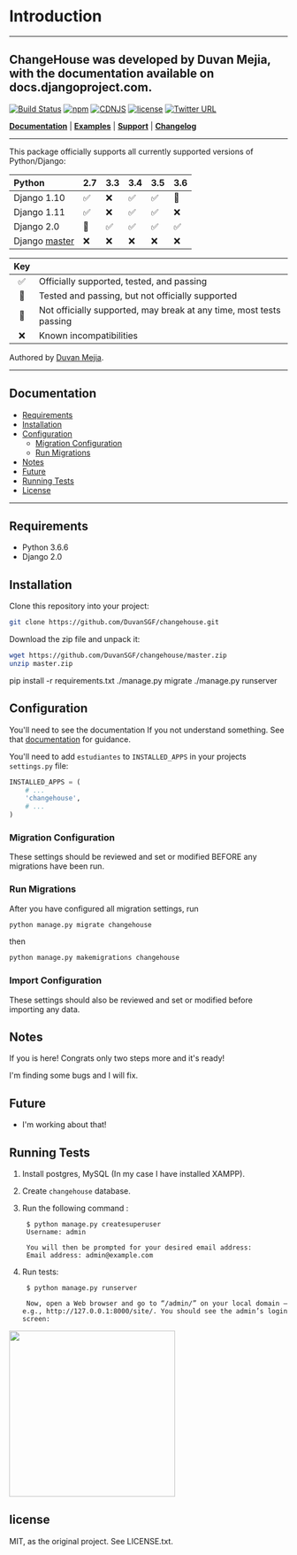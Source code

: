 # Introduction
----
ChangeHouse was developed by Duvan Mejia, with the documentation available on docs.djangoproject.com.
---

[![Build Status](https://travis-ci.org/FineUploader/fine-uploader.svg?branch=master)](https://github.com/DuvanSGF/changehouse)
[![npm](https://img.shields.io/npm/v/fine-uploader.svg)](https://docs.npmjs.com/getting-started/what-is-npm)
[![CDNJS](https://img.shields.io/cdnjs/v/file-uploader.svg)](https://cdnjs.com/libraries/file-uploader)
[![license](https://img.shields.io/badge/license-MIT-brightgreen.svg)](https://github.com/DuvanSGF/changehouse/blob/master/LICENSE.TXT)
[![Twitter URL](https://img.shields.io/twitter/url/https/twitter.com/Duvancortes_mc.svg?style=social&label=Follow%20%40Duvancortes_mc)](https://twitter.com/Duvancortes_mc)

[**Documentation**](#documentation) |
[**Examples**](#running-tests) |
[**Support**](../../issues) |
[**Changelog**](../../releases)

---

This package officially supports all currently supported versions of Python/Django:

|      Python   | 2.7 | 3.3 | 3.4 | 3.5 | 3.6 |
| :------------ | --- | --- | --- | --- | --- |
| Django 1.10   |  :white_check_mark:  | :x: |  :white_check_mark:  |  :white_check_mark:  | :large_blue_circle: |
| Django 1.11   |  :white_check_mark:  | :x: | :white_check_mark:   | :white_check_mark:   | :x:                 |
| Django 2.0    |  :large_blue_circle:                 | :white_check_mark: | :white_check_mark:   | :white_check_mark:   | :white_check_mark:                 |
| Django [master](https://github.com/django/django/archive/master.tar.gz) | :x: | :x: | :x: | :x: | :x: |

| Key |                                                                     |
| :-: | :------------------------------------------------------------------ |
| :white_check_mark: | Officially supported, tested, and passing                           |
| :large_blue_circle: | Tested and passing, but not officially supported                    |
| :white_square_button: | Not officially supported, may break at any time, most tests passing |
| :x: | Known incompatibilities                                             |

Authored by [Duvan Mejia](https://stackoverflow.com/users/9872532/duvan-sgf?tab=profile).

----
## Documentation

* [Requirements](#requirements)
* [Installation](#installation)
* [Configuration](#configuration)
  * [Migration Configuration](#migrations-configuration)
  * [Run Migrations](#run-migrations)
* [Notes](#notes)
* [Future](#future)
* [Running Tests](#running-tests)
* [License](#license)

----

## Requirements
* Python 3.6.6
* Django 2.0



## Installation

Clone this repository into your project:

```bash
git clone https://github.com/DuvanSGF/changehouse.git
```

Download the zip file and unpack it:

```bash
wget https://github.com/DuvanSGF/changehouse/master.zip
unzip master.zip
```

pip install -r requirements.txt
./manage.py migrate
./manage.py runserver



## Configuration

You'll need to see the documentation If you not understand something. See that [documentation](https://docs.djangoproject.com/en/2.0/) for guidance.

You'll need to add `estudiantes` to `INSTALLED_APPS` in your projects `settings.py` file:

```python
INSTALLED_APPS = (
    # ...
    'changehouse',
    # ...
)
```

### Migration Configuration

These settings should be reviewed and set or modified BEFORE any migrations have been run.


### Run Migrations

After you have configured all migration settings, run

```bash
python manage.py migrate changehouse
```
then

```bash
python manage.py makemigrations changehouse
```



### Import Configuration

These settings should also be reviewed and set or modified before importing any data.



## Notes

If you is here! Congrats only two steps more and it's ready!

I'm finding some bugs and I will fix.



## Future 

* I'm working about that! 



## Running Tests

1. Install postgres, MySQL (In my case I have installed XAMPP).
2. Create `changehouse` database.
3. Run the following command :

        $ python manage.py createsuperuser
        Username: admin

        You will then be prompted for your desired email address:
        Email address: admin@example.com

4. Run tests:

        $ python manage.py runserver

        Now, open a Web browser and go to “/admin/” on your local domain – e.g., http://127.0.0.1:8000/site/. You should see the admin’s login screen:

 <img src="https://raw.githubusercontent.com/RamEduard/admin-lte-express/master/public/readme/login.png" width="300">


## license

MIT, as the original project. See LICENSE.txt.
